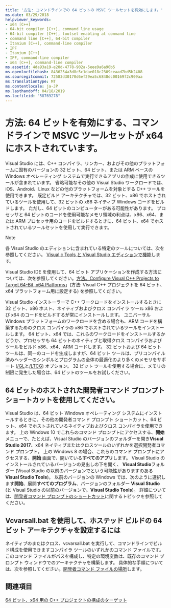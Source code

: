 ```yaml
---
title: '方法: コマンドラインでの 64 ビットの MSVC ツールセットを有効にします。'
ms.date: 03/29/2018
helpviewer_keywords:
- x64 [C++]
- 64-bit compiler [C++], command line usage
- 64-bit compiler [C++], toolset enabling at command line
- command line [C++], 64-bit compiler
- Itanium [C++], command-line compiler
- IPF
- Itanium [C++]
- IPF, command-line compiler
- x64 [C++], command-line compiler
ms.assetid: 4da93a19-e20d-4778-902a-5eee9a6a90b5
ms.openlocfilehash: 8436254a3d8c5c1dae018c2309ceaad7bd5b2408
ms.sourcegitcommit: 72583d30170d6ef29ea5c6848dc00169f2c909aa
ms.translationtype: MT
ms.contentlocale: ja-JP
ms.lasthandoff: 04/18/2019
ms.locfileid: "58769278"
---
```

# <a name="how-to-enable-a-64-bit-x64-hosted-msvc-toolset-on-the-command-line"></a>方法: 64 ビットを有効にする、コマンドラインで MSVC ツールセットが x64 にホストされています。

Visual Studio には、C++ コンパイラ、リンカー、およびその他のプラットフォームに固有のバージョンの 32 ビット、64 ビット、または ARM ベースの Windows オペレーティング システムで実行できるアプリの作成に使用できるツールが含まれています。 省略可能なその他の Visual Studio ワークロードでは、iOS、Android、Linux などの他のプラットフォームを対象とする C++ ツールを使用できます。 既定ビルド アーキテクチャでは、32 ビット、x86 でホストされているツールを使用して、32 ビットの x86 ネイティブ Windows コードをビルドします。 ただし、64 ビットのコンピューターがある可能性があります。 プロセッサと 64 ビットのコードを使用可能なメモリ領域の利点は、x86、x64、または ARM プロセッサ用のコードをビルドするときに、64 ビット、x64 でホストされているツールセットを使用して実行できます。

> [!NOTE]
> 各 Visual Studio のエディションに含まれている特定のツールについては、次を参照してください。 [Visual c Tools と Visual Studio エディションで機能](../overview/visual-cpp-tools-and-features-in-visual-studio-editions.md)します。
>
> Visual Studio IDE を使用して、64 ビット アプリケーションを作成する方法については、次を参照してください。[方法。Configure Visual C++ Projects to Target 64-Bit, x64 Platforms](how-to-configure-visual-cpp-projects-to-target-64-bit-platforms.md)」(方法: Visual C++ プロジェクトを 64 ビット、x64 プラットフォーム用に設定する) を参照してください。

Visual Studio インストーラーで C++ ワークロードをインストールするときに 32 ビット、x86 ホスト、ネイティブおよびクロス コンパイラ ツール x86 および x64 のコードをビルドするが常にインストールします。 ユニバーサル Windows プラットフォームのワークロードを含める場合も、ARM コードを構築するためのクロス コンパイラの x86 でホストされているツールをインストールします。 64 ビット、x64 では、これらのワークロードをインストールするかどうか、プロセッサも 64 ビットのネイティブと取得クロス コンパイラおよびツールをビルド x86、x64、ARM コードします。 32 ビットおよび 64 ビット ツールは、同一のコードを生成しますが、64 ビット ツールは、プリコンパイル済みヘッダーのシンボルとプログラムの全体の最適化のより多くのメモリをサポート ([/GL](reference/gl-whole-program-optimization.md)と[/LTCG](reference/ltcg-link-time-code-generation.md)) オプション。 32 ビット ツールを使用する場合に、メモリの制限に発生した場合は、64 ビットのツールをお試しください。

## <a name="use-a-64-bit-hosted-developer-command-prompt-shortcut"></a>64 ビットのホストされた開発者コマンド プロンプト ショートカットを使用してください。

Visual Studio は、64 ビット Windows オペレーティング システムにインストールするときに、その他の開発者コマンド プロンプト ショートカット、64 ビット、x64 でホストされているネイティブおよびクロス コンパイラを使用できます。 上の Windows 10 でこれらのコマンド プロンプトにアクセスする、**開始**メニューで、たとえば、Visual Studio のバージョンのフォルダーを開き**Visual Studio 2017**、x64 ネイティブまたはクロスツールのいずれかを選択開発者コマンド プロンプト。 上の Windows 8 の場合、これらのコマンド プロンプトにアクセスする、**開始** 画面で、開いている**すべてのアプリ**します。 Visual Studio のインストールされているバージョンの見出しの下を開く、 **Visual Studio**フォルダー (Visual Studio の以前のバージョンでという可能性がありますのある**Visual Studio Tools**)。 以前のバージョンの Windows では、次のように選択します**開始**、展開**すべてのプログラム**、バージョンのフォルダー **Visual Studio** (と Visual Studio の以前のバージョンで。**Visual Studio Tools**)。 詳細については、[開発者コマンド プロンプトのショートカット](building-on-the-command-line.md#developer_command_prompt_shortcuts)に関するトピックを参照してください。

## <a name="use-vcvarsallbat-to-set-a-64-bit-hosted-build-architecture"></a>Vcvarsall.bat を使用して、ホステッド ビルドの 64 ビット アーキテクチャを設定するには

ネイティブのまたはクロス、vcvarsall.bat を実行して、コマンドラインでビルド構成を使用できますコンパイラ ツールのいずれかのコマンド ファイルです。 このコマンド ファイルがパスを構成し、特定の環境変数は、既存のコマンド プロンプト ウィンドウでのアーキテクチャを構築します。 具体的な手順については、次を参照してください。[開発者コマンド ファイルの場所](building-on-the-command-line.md#developer_command_file_locations)します。

## <a name="see-also"></a>関連項目

[64 ビット、x64 用の C++ プロジェクトの構成のターゲット](configuring-programs-for-64-bit-visual-cpp.md)<br/>
